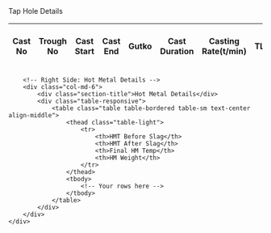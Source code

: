<div class="form-section">
    <div class="row">
        <!-- Left Side: Tap Hole Details -->
        <div class="col-md-6">
            <div class="section-title">Tap Hole Details</div>
            <div class="table-responsive">
                <table class="table table-bordered table-sm text-center align-middle">
                    <thead class="table-light">
                        <tr>
                            <th>Cast No</th>
                            <th>Trough No</th>
                            <th>Cast Start</th>
                            <th>Cast End</th>
                            <th>Gutko</th>
                            <th>Cast Duration</th>
                            <th>Casting Rate(t/min)</th>
                            <th>TLC</th>
                            <th>OT</th>
                            <th>Cast Ready Time</th>
                            <th>Splashing/Wetness Time</th>
                            <th>Cast Type</th>
                            <th>Clay Condition</th>
                            <th>Taphole Behaviour at End Cast</th>                            
                        </tr>
                    </thead>
                    <tbody>
                        <!-- Your rows here -->
                    </tbody>
                </table>
            </div>
        </div>

        <!-- Right Side: Hot Metal Details -->
        <div class="col-md-6">
            <div class="section-title">Hot Metal Details</div>
            <div class="table-responsive">
                <table class="table table-bordered table-sm text-center align-middle">
                    <thead class="table-light">
                        <tr>
                            <th>HMT Before Slag</th>
                            <th>HMT After Slag</th>
                            <th>Final HM Temp</th>
                            <th>HM Weight</th>                            
                        </tr>
                    </thead>
                    <tbody>
                        <!-- Your rows here -->
                    </tbody>
                </table>
            </div>
        </div>
    </div>
</div>